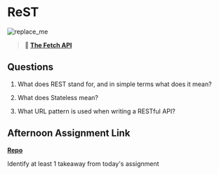 # ReST

![replace_me](https://codeworks.blob.core.windows.net/public/assets/img/illustrations/placeholder.svg)

> **📖 [The Fetch API](https://codeworksacademy.com/fs-student-guide/resources/wk4/04-Fetch)**

## Questions

1. What does REST stand for, and in simple terms what does it mean?

2. What does Stateless mean?

3. What URL pattern is used when writing a RESTful API?

## Afternoon Assignment Link

**[Repo](https://github.com/ThomF/<ASSIGNMENT_REPO>)**

Identify at least 1 takeaway from today's assignment
